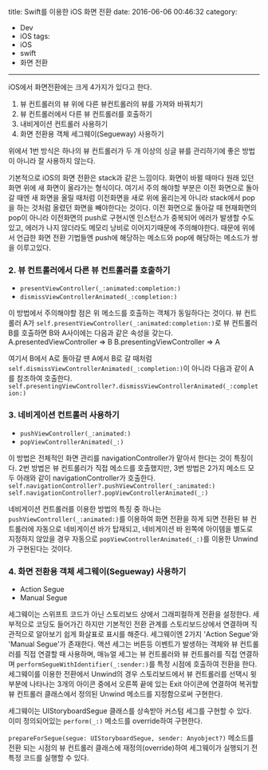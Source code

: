 title: Swift를 이용한 iOS 화면 전환
date: 2016-06-06 00:46:32
category:
- Dev
- iOS
tags:
- iOS
- swift
- 화면 전환
---
iOS에서 화면전환에는 크게 4가지가 있다고 한다.

1. 뷰 컨트롤러의 뷰 위에 다른 뷰컨트롤러의 뷰를 가져와 바꿔치기
2. 뷰 컨트롤러에서 다른 뷰 컨트롤러를 호출하기
3. 내비게이션 컨트롤러 사용하기
4. 화면 전환용 객체 세그웨이(Segueway) 사용하기

위에서 1번 방식은 하나의 뷰 컨트롤러가 두 개 이상의 싱글 뷰를 관리하기에 좋은 방법이 아니라 잘 사용하지 않는다.
<!-- more -->

기본적으로 iOS의 화면 전환은 stack과 같은 느낌이다. 화면이 바뀔 때마다 원래 있던 화면 위에 새 화면이 올라가는 형식이다. 여기서 주의 해야할 부분은 이전 화면으로 돌아갈 때엔 새 화면을 올릴 때처럼 이전화면을 새로 위에 올리는게 아니라 stack에서 pop을 하는 것처럼 올렸던 화면을 빼야한다는 것이다. 이전 화면으로 돌아갈 때 현재화면의 pop이 아니라 이전화면의 push로 구현시엔 인스턴스가 중복되어 에러가 발생할 수도 있고, 에러가 나지 않더라도 메모리 낭비로 이어지기때문에 주의해야한다. 때문에 위에서 언급한 화면 전환 기법들엔 push에 해당하는 메소드와 pop에 해당하는 메소드가 쌍을 이루고있다.

### 2. 뷰 컨트롤러에서 다른 뷰 컨트롤러를 호출하기
- `presentViewController(_:animated:completion:)`
- `dismissViewControllerAnimated(_:completion:)`

이 방법에서 주의해야할 점은 위 메소드를 호출하는 객체가 동일하다는 것이다.
뷰 컨트롤러 A가 `self.presentViewController(_:animated:completion:)`로 뷰 컨트롤러 B를 호출하면 B와 A사이에는 다음과 같은 속성을 갖는다.
A.presentedViewController => B
B.presentingViewController => A

여기서 B에서 A로 돌아갈 땐 A에서 B로 갈 때처럼 `self.dismissViewControllerAnimated(_:completion:)`이 아니라 다음과 같이 A를 참조하여  호출한다. `self.presentingViewController?.dismissViewControllerAnimated(_:completion:)`

### 3. 네비게이션 컨트롤러 사용하기
- `pushViewController(_:animated:)`
- `popViewControllerAnimated(_:)`

이 방법은 전체적인 화면 관리를 navigationController가 맡아서 한다는 것이 특징이다. 2번 방법은 뷰 컨트롤러가 직접 메소드를 호출했지만, 3번 방법은 2가지 메소드 모두 아래와 같이 navigationController가 호출한다.
`self.navigationController?.pushViewController(_:animated:)`
`self.navigationController?.popViewControllerAnimated(_:)`

네비게이션 컨트롤러를 이용한 방법의 특징 중 하나는 `pushViewController(_:animated:)`를 이용하여 화면 전환을 하게 되면 전환된 뷰 컨트롤러에 자동으로 네비게이션 바가 탑재되고, 네비게이션 바 왼쪽에 아이템을 별도로 지정하지 않았을 경우 자동으로 `popViewControllerAnimated(_:)`를 이용한 Unwind가 구현된다는 것이다.

### 4. 화면 전환용 객체 세그웨이(Segueway) 사용하기
- Action Segue
- Manual Segue

세그웨이는 스위프트 코드가 아닌 스토리보드 상에서 그래피컬하게 전환을 설정한다. 세부적으로 코딩도 들어가긴 하지만 기본적인 전환 관계를 스토리보드상에서 연결하며 직관적으로 알아보기 쉽게 화살표로 표시를 해준다. 세그웨이엔 2가지 'Action Segue'와 'Manual Segue'가 존재한다. 액션 세그는 버튼등 이벤트가 발생하는 객체와 뷰 컨트롤러를 직접 연결할 때 사용하며, 매뉴얼 세그는 뷰 컨트롤러와 뷰 컨트롤러를 직접 연결하며 `performSegueWithIdentifier(_:sender:)`를 특정 시점에 호출하여 전환을 한다. 세그웨이를 이용한 전환에서 Unwind의 경우 스토리보드에서 뷰 컨트롤러를 선택시 윗 부분에 나타나는 3개의 아이콘 중에서 오른쪽 끝에 있는 Exit 아이콘에 연결하여 복귀할 뷰 컨트롤러 클래스에서 정의된 Unwind 메소드를 지정함으로써 구현한다.

세그웨이는 UIStoryboardSegue 클래스를 상속받아 커스텀 세그를 구현할 수 있다. 이미 정의되어있는 `perform(_:)` 메소드를 override하여 구현한다.

`prepareForSegue(segue: UIStoryboardSegue, sender: Anyobject?)` 메소드를 전환 되는 시점의 뷰 컨트롤러 클래스에 재정의(override)하여 세그웨이가 실행되기 전 특정 코드를 실행할 수 있다.
